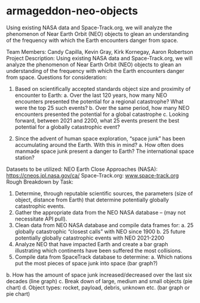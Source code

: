 # armageddon-neo-objects
Using existing NASA data and Space-Track.org, we will analyze the phenomenon of Near Earth Orbit (NEO) objects to glean an understanding of the frequency with which the Earth encounters danger from space.

Team Members: Candy Capilla, Kevin Gray, Kirk Kornegay, Aaron Robertson
Project Description: Using existing NASA data and Space-Track.org, we will analyze the
phenomenon of Near Earth Orbit (NEO) objects to glean an understanding of the frequency
with which the Earth encounters danger from space.
Questions for consideration:
1. Based on scientifically accepted standards object size and proximity of encounter to
Earth:
a. Over the last 120 years, how many NEO encounters presented the potential for a
regional catastrophe? What were the top 25 such events?
b. Over the same period, how many NEO encounters presented the potential for a
global catastrophe
c. Looking forward, between 2021 and 2200, what 25 events present the best
potential for a globally catastrophic event?

2. Since the advent of human space exploration, “space junk” has been accumulating
around the Earth. With this in mind?
a. How often does manmade space junk present a danger to Earth? The
international space station?

Datasets to be utilized:
NEO Earth Close Approaches (NASA): https://cneos.jpl.nasa.gov/ca/
Space-Track.org: www.space-track.org
Rough Breakdown by Task:
1. Determine, through reputable scientific sources, the parameters (size of object, distance
from Earth) that determine potentially globally catastrophic events.
2. Gather the appropriate data from the NEO NASA database – (may not necessitate API
pull).
3. Clean data from NEO NASA database and compile data frames for:
a. 25 globally catastrophic “closest calls” with NEO since 1900
b. 25 future potentially globally catastrophic events with NEO 2021-2200
4. Analyze NEO that have impacted Earth and create a bar graph illustrating which
continents have been suffered the most collisions.
5. Compile data from SpaceTrack database to determine:
a. Which nations put the most pieces of space junk into space (bar graph?)

b. How has the amount of space junk increased/decreased over the last six decades
(line graph)
c. Break down of large, medium and small objects (pie chart)
d. Object types: rocket, payload, debris, unknown etc. (bar graph or pie chart)
